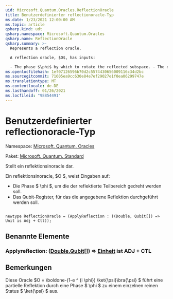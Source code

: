 ```yaml
---
uid: Microsoft.Quantum.Oracles.ReflectionOracle
title: Benutzerdefinierter reflectionoracle-Typ
ms.date: 1/23/2021 12:00:00 AM
ms.topic: article
qsharp.kind: udt
qsharp.namespace: Microsoft.Quantum.Oracles
qsharp.name: ReflectionOracle
qsharp.summary: >-
  Represents a reflection oracle.

  A reflection oracle, $O$, has inputs:

  - The phase $\phi$ by which to rotate the reflected subspace. - The qubit register on which to perform the given reflection.
ms.openlocfilehash: 1ef07126596b70d2c5574430656009116c34d2bc
ms.sourcegitcommit: 71605ea9cc630e84e7ef29027e1f0ea06299747e
ms.translationtype: MT
ms.contentlocale: de-DE
ms.lasthandoff: 01/26/2021
ms.locfileid: "98854491"
---
```

# <a name="reflectionoracle-user-defined-type"></a>Benutzerdefinierter reflectionoracle-Typ

Namespace: [Microsoft. Quantum. Oracles](xref:Microsoft.Quantum.Oracles)

Paket: [Microsoft. Quantum. Standard](https://nuget.org/packages/Microsoft.Quantum.Standard)


Stellt ein reflektionsinoracle dar.

Ein reflektionsinoracle, $O $, weist Eingaben auf:

- Die Phase $ \phi $, um die der reflektierte Teilbereich gedreht werden soll.
- Das Qubit-Register, für das die angegebene Reflektion durchgeführt werden soll.

```qsharp

newtype ReflectionOracle = (ApplyReflection : ((Double, Qubit[]) => Unit is Adj + Ctl));
```



## <a name="named-items"></a>Benannte Elemente

### <a name="applyreflection--doublequbit--unit--is-adj--ctl"></a>Applyreflection: ([Double](xref:microsoft.quantum.lang-ref.double),[Qubit](xref:microsoft.quantum.lang-ref.qubit)[]) => [Einheit](xref:microsoft.quantum.lang-ref.unit)  ist ADJ + CTL



## <a name="remarks"></a>Bemerkungen

Diese Oracle $O = \boldone-(1-e ^ {i \phi}) \ket{\psi}\bra{\psi} $ führt eine partielle Reflektion durch eine Phase $ \phi $ zu einem einzelnen reinen Status $ \ket{\psi} $ aus.